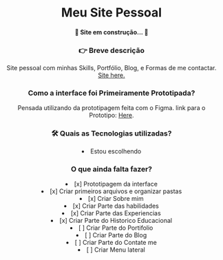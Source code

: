<h1 align="center">Meu Site Pessoal</h1>
<h4 align="center">🚧  Site em construção...  🚧</h4>
<section align="center">
  <h3 >👉 Breve descrição</h3>
  <p >Site pessoal com minhas Skills, Portfólio, Blog, e Formas de me contactar. <a href="https://0jafc0.github.io/">Site here.</a></p>
</section>
<section align="center">
  <h3 >Como a interface foi Primeiramente Prototipada?</h3>
  <p >Pensada utilizando da prototipagem feita com o Figma. link para o Prototipo: <a href="https://www.figma.com/file/2foinB4lQtzId0vSFT2zAA/PersonalWebSite?node-id=0%3A1">Here</a>.</p>
</section>
<section align="center">
  <h3>🛠 Quais as Tecnologias utilizadas?</h3>
  <li >Estou escolhendo</li>
</section>
<section align="center">
  <h3 >O que ainda falta fazer?</h3>
  <li >[x] Prototipagem da interface</li>
  <li >[x] Criar primeiros arquivos e organizar pastas</li>
  <li >[x] Criar Sobre mim</li>
  <li >[x] Criar Parte das habilidades</li>
  <li >[x] Criar Parte das Experiencias</li>
  <li >[x] Criar Parte do Historico Educacional</li>
  <li >[ ] Criar Parte do Portifolio</li>
  <li >[ ] Criar Parte do Blog</li>
  <li >[ ] Criar Parte do Contate me</li>
  <li >[ ] Criar Menu lateral</li>
</section>

